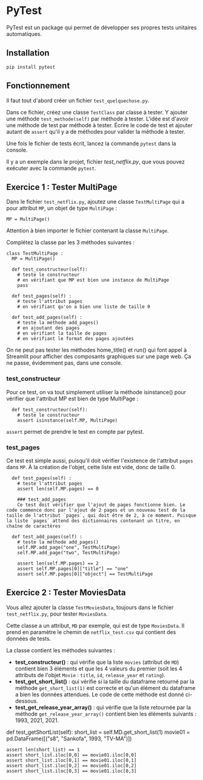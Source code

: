 # PyTest
PyTest est un package qui permet de développer ses propres tests unitaires automatiques.

## Installation
`pip install pytest`

## Fonctionnement
Il faut tout d'abord créer un fichier `test_quelquechose.py`.

Dans ce fichier, créez une classe `TestClass` par classe à tester.
Y ajouter une méthode `test_methode(self)` par méthode à tester. L'idée est d'avoir une méthode de test par méthode à tester.
Écrire le code de test et ajouter autant de `assert` qu'il y a de méthodes pour valider la méthode à tester. 

Une fois le fichier de tests écrit, lancez la commande `pytest` dans la console.

Il y a un exemple dans le projet, fichier *test_netflix.py*, que vous pouvez exécuter avec la commande `pytest`.

## Exercice 1 : Tester MultiPage
Dans le fichier `test_netflix.py`, ajoutez une classe `TestMultiPage` qui a pour attribut `MP`, un objet de type `MultiPage` : 

`
  MP = MultiPage()
`

Attention à bien importer le fichier contenant la classe `MultiPage`.

Complétez la classe par les 3 méthodes suivantes :

```
class TestMultiPage :
  MP = MultiPage()

  def test_constructeur(self):
    # teste le constructeur
    # en vérifiant que MP est bien une instance de MultiPage
    pass
    
  def test_pages(self) :
    # teste l'attribut pages
    # en vérifiant qu'on a bien une liste de taille 0

  def test_add_pages(self) :
    # teste la méthode add_pages()
    # en ajoutant des pages 
    # en vérifiant la taille de pages
    # en vérifiant le format des pages ajoutées 
```

On ne peut pas tester les méthodes home_title() et run() qui font appel à Streamlit pour afficher des composants graphiques sur une page web. Ça ne passe, évidemment pas, dans une console.

### test_constructeur
Pour ce test, on va tout simplement utiliser la méthode isinstance() pour vérifier que l'attribut MP est bien de type MultiPage :

```
  def test_constructeur(self):
    # teste le constructeur
    assert isinstance(self.MP, MultiPage)
```

`assert` permet de prendre le test en compte par pytest.

### test_pages
Ce test est simple aussi, puisqu'il doit vérifier l'existence de l'attribut `pages` dans `MP`. À la création de l'objet, cette liste est vide, donc de taille 0.
```
  def test_pages(self) :
    # teste l'attribut pages
    assert len(self.MP.pages) == 0

    ### test_add_pages
    Ce test doit vérifier que l'ajout de pages fonctionne bien. Le code commence donc par l'ajout de 2 pages et un nouveau test de la taille de l'attribut `pages`, qui doit être de 2, à ce moment. Puisque la liste `pages` attend des dictionnaires contenant un titre, en chaîne de caractères

  def test_add_pages(self) :
    # teste la méthode add_pages()
    self.MP.add_page("one", TestMultiPage)
    self.MP.add_page("two", TestMultiPage)
    
    assert len(self.MP.pages) == 2
    assert self.MP.pages[0]["title"] == "one"
    assert self.MP.pages[0]["object"] == TestMultiPage
```

## Exercice 2 : Tester MoviesData
Vous allez ajouter la classe `TestMoviesData`, toujours dans le fichier `test_netflix.py`, pour tester `MoviesData`.

Cette classe a un attribut, `MD` par exemple, qui est de type `MoviesData`. Il prend en paramètre le chemin de `netflix_test.csv` qui contient des données de tests.

La classe contient les méthodes suivantes :
*   **test\_constructeur()** : qui vérifie que la liste `movies` (attribut de `MD`) contient bien 3 éléments et que les 4 valeurs du premier (soit les 4 attributs de l'objet `Movie` : `title`, `id`, `release_year` et `rating`).
*   **test\_get\_short\_list()** : qui vérifie si la taille du dataframe retourné par la méthode `get_short_list(1)` est correcte et qu'un élément du dataframe a bien les données attendues. Le code de cette méthode est donné ci-dessous.
*   **test\_get\_release\_year\_array()** : qui vérifie que la liste retournée par la méthode `get_release_year_array()` contient bien les éléments suivants : 1993, 2021, 2021.

  def test_getShortList(self):
    short_list = self.MD.get_short_list(1)
    movie01 = pd.DataFrame([("s8", "Sankofa", 1993, "TV-MA")])
    
    assert len(short_list) == 1
    assert short_list.iloc[0,0] == movie01.iloc[0,0]
    assert short_list.iloc[0,1] == movie01.iloc[0,1]
    assert short_list.iloc[0,2] == movie01.iloc[0,2]
    assert short_list.iloc[0,3] == movie01.iloc[0,3]

